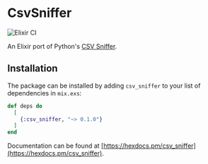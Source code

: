 # CsvSniffer

![Elixir CI](https://github.com/jdav-dev/csv_sniffer/workflows/Elixir%20CI/badge.svg)

An Elixir port of Python's
[CSV Sniffer](https://github.com/python/cpython/blob/9bfb4a7061a3bc4fc5632bccfdf9ed61f62679f7/Lib/csv.py#L165-L448).

## Installation

The package can be installed by adding `csv_sniffer` to your list of dependencies in `mix.exs`:

```elixir
def deps do
  [
    {:csv_sniffer, "~> 0.1.0"}
  ]
end
```

Documentation can be found at [https://hexdocs.pm/csv_sniffer](https://hexdocs.pm/csv_sniffer).
